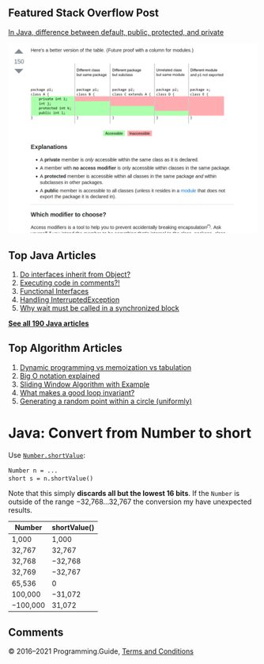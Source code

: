 



## Featured Stack Overflow Post

[In Java, difference between default, public, protected, and private](https://stackoverflow.com/a/33627846/276052)

[<img src="../images/so-featured-33627846.png" alt="StackOverflow screenshot thumbnail" class="screenshot" />](https://stackoverflow.com/a/33627846/276052)



## Top Java Articles

1.  [Do interfaces inherit from Object?](do-interfaces-inherit-from-object.html)
2.  [Executing code in comments?!](executing-code-in-comments.html)
3.  [Functional Interfaces](functional-interfaces.html)
4.  [Handling InterruptedException](handling-interrupted-exceptions.html)
5.  [Why wait must be called in a synchronized block](why-wait-must-be-in-synchronized.html)

[**See all 190 Java articles**](index.html)

## Top Algorithm Articles

1.  [Dynamic programming vs memoization vs tabulation](../dynamic-programming-vs-memoization-vs-tabulation.html)
2.  [Big O notation explained](../big-o-notation-explained.html)
3.  [Sliding Window Algorithm with Example](../sliding-window-example.html)
4.  [What makes a good loop invariant?](../what-makes-a-good-loop-invariant.html)
5.  [Generating a random point within a circle (uniformly)](../random-point-within-circle.html)

# Java: Convert from Number to short

Use [`Number.shortValue`](https://docs.oracle.com/javase/8/docs/api/java/lang/Number.html#shortValue--):

    Number n = ...
    short s = n.shortValue()

Note that this simply **discards all but the lowest 16 bits**. If the `Number` is outside of the range −32,768…32,767 the conversion my have unexpected results.

<table><thead><tr class="header"><th>Number</th><th>shortValue()</th></tr></thead><tbody><tr class="odd"><td>1,000</td><td>1,000</td></tr><tr class="even"><td>32,767</td><td>32,767</td></tr><tr class="odd"><td>32,768</td><td>−32,768</td></tr><tr class="even"><td>32,769</td><td>−32,767</td></tr><tr class="odd"><td>65,536</td><td>0</td></tr><tr class="even"><td>100,000</td><td>−31,072</td></tr><tr class="odd"><td>−100,000</td><td>31,072</td></tr></tbody></table>

## Comments



© 2016–2021 Programming.Guide, [Terms and Conditions](../terms-and-conditions.html)
